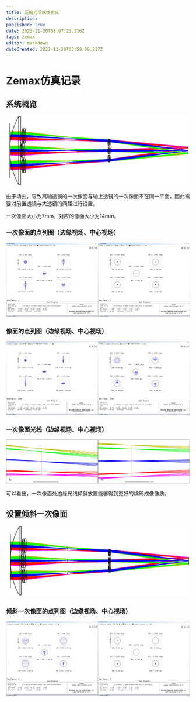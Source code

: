 ```yaml
---
title: 压缩光场成像仿真
description: 
published: true
date: 2023-11-20T08:07:23.316Z
tags: zemax
editor: markdown
dateCreated: 2023-11-20T03:59:09.217Z
---
```


# Zemax仿真记录

## 系统概览

![3dsetup.png](/3dsetup.png)

由于场曲，导致离轴透镜的一次像面与轴上透镜的一次像面不在同一平面，因此需要对前置透镜与大透镜的间距进行设置。

一次像面大小为7mm，对应的像面大小为14mm。

### 一次像面的点列图（边缘视场、中心视场）

<img src="/一次像面边缘视场.png" width=50%><img src="/一次像面中心视场.png" width=50%>

### 像面的点列图（边缘视场、中心视场）

<img src="/像面边缘视场.png" width=50%><img src="/像面中心视场.png" width=50%>

### 一次像面光线（边缘视场、中心视场）

<img src="/一次像面边缘光线.png" width=50%><img src="/一次像面中心光线.png" width=50%>

可以看出，一次像面处边缘光线倾斜放置能够得到更好的编码成像像质。

## 设置倾斜一次像面

<img src="/3dsetup2.0.png" width=100%>

### 倾斜一次像面的点列图（边缘视场、中心视场）

<img src="/一次像面边缘视场2.0.png" width=50%><img src="/一次像面中心视场2.0.png" width=50%>